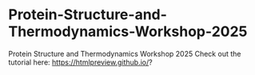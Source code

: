 # Protein-Structure-and-Thermodynamics-Workshop-2025
Protein Structure and Thermodynamics Workshop 2025
Check out the tutorial here: https://htmlpreview.github.io/?
